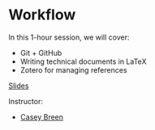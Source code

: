 # Workflow

In this 1-hour session, we will cover: 

- Git + GitHub
- Writing technical documents in LaTeX
- Zotero for managing references

[Slides]([caseybreen.com](https://github.com/caseybreen/workflow/blob/main/slides/01_workflow.pdf)https://github.com/caseybreen/workflow/blob/main/slides/01_workflow.pdf)


Instructor: 

* [Casey Breen](caseybreen.com)


